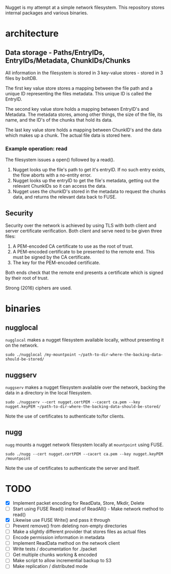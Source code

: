 Nugget is my attempt at a simple network filesystem. This repository stores internal packages and various binaries.

# architecture

## Data storage - Paths/EntryIDs, EntryIDs/Metadata, ChunkIDs/Chunks

All information in the filesystem is stored in 3 key-value stores - stored in 3 files by boltDB.

The first key value store stores a mapping between the file path and a unique ID representing the files metadata. This unique ID is called the EntryID.

The second key value store holds a mapping between EntryID's and Metadata. The metadata stores, among other things, the size of the file, its name, and the ID's of the
chunks that hold its data.

The last key value store holds a mapping between ChunkID's and the data which makes up a chunk. The actual file data is stored here.

### Example operation: read

The filesystem issues a open() followed by a read().

1. Nugget looks up the file's path to get it's entryID. If no such entry exists, the flow aborts with a no-entity error.
2. Nugget looks up the entryID to get the file's metadata, getting out the relevant ChunkIDs so it can access the data.
3. Nugget uses the chunkID's stored in the metadata to request the chunks data, and returns the relevant data back to FUSE.



## Security

Security over the network is achieved by using TLS with both client and server certificate verification. Both client and serve need to be given three files:

1. A PEM-encoded CA certificate to use as the root of trust.
2. A PEM-encoded certificate to be presented to the remote end. This must be signed by the CA certificate.
3. The key for the PEM-encoded certificate.

Both ends check that the remote end presents a certificate which is signed by their root of trust.

Strong (2016) ciphers are used.

# binaries

## nugglocal

`nugglocal` makes a nugget filesystem available locally, without presenting it on the network.

`sudo ./nugglocal /my-mountpoint ~/path-to-dir-where-the-backing-data-should-be-stored/`

## nuggserv

`nuggserv` makes a nugget filesystem available over the network, backing the data in a directory in the local filesystem.

`sudo ./nuggserv --cert nugget.certPEM --cacert ca.pem --key nugget.keyPEM ~/path-to-dir-where-the-backing-data-should-be-stored/`

Note the use of certificates to authenticate to/for clients.

## nugg

`nugg` mounts a nugget network filesystem locally at `mountpoint` using FUSE.

`sudo ./nugg --cert nugget.certPEM --cacert ca.pem --key nugget.keyPEM /mountpoint`

Note the use of certificates to authenticate the server and itself.

# TODO

 - [x] Implement packet encoding for ReadData, Store, Mkdir, Delete
 - [ ] Start using FUSE Read() instead of ReadAll() - Make network method to read()
 - [x] Likewise use FUSE Write() and pass it through
 - [ ] Prevent remove() from deleting non-empty directories
 - [ ] Make a slightly different provider that stores files as actual files
 - [ ] Encode permission information in metadata
 - [ ] Implement ReadData method on the network client
 - [ ] Write tests / documentation for ./packet
 - [ ] Get multiple chunks working & encoded
 - [ ] Make script to allow incremential backup to S3
 - [ ] Make replication / distributed mode
